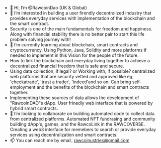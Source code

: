 - 👋 Hi, I’m @RawcoinDao (UK & Global)
- 👀 I’m interested in building a user firendly decentralized industry that provides everyday services with implementation of the blockchain and the smart contract.
- Security is one of the main fundamentals for freedom and happiness. Along with financial stability there is no better pair to start this life problem solving journey with!
- 🌱 I’m currently learning about blockchain, smart contracts and cryptocurrency. Using Python, Java, Solidity and more platforms if needed to implement in this Vision for the people of the future.
- How to link the blockchain and everyday living together to achieve a decentralized financial freedom that is safe and secure. 
- Using data collection, if legal? or Working with, if possible? centralized web platforms that are security vetted and approved like eg; 'checkatrade', 'trust a trader', 'indeed'and so on. Can bring self-employment and the benefits of the blockchain and smart contracts together.
- Implementing these sources of data allows the development of "RawcoinDAO"s dApp. User frinedly web interface that is powered by hybrid smart contracts. 
- 💞️ I’m looking to collaborate on building automated code to collect data from centralized platforms. Automated NFT fundrasing and community building dApp's, games, and the RawcoLink in the RAWCOVERSE.  Creating a web3 interface for memebers to search or provide everyday services using decentralization and smart contracts.
- 📫 You can reach me by email, rawcoinustries@gmail.com
<!---
RawcoinDao/RawcoinDao is a ✨ special ✨ repository because its `README.md` (this file) appears on your GitHub profile.
You can click the Preview link to take a look at your changes.
--->
